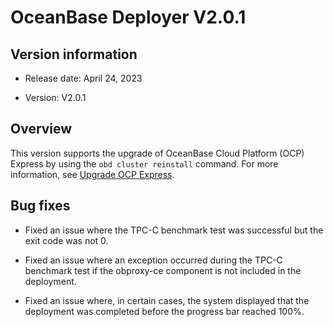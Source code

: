 # OceanBase Deployer V2.0.1

## Version information

* Release date: April 24, 2023

* Version: V2.0.1

## Overview

This version supports the upgrade of OceanBase Cloud Platform (OCP) Express by using the `obd cluster reinstall` command. For more information, see [Upgrade OCP Express](../../400.user-guide/300.command-line-operations/600.update-ocp-express.md).

## Bug fixes

* Fixed an issue where the TPC-C benchmark test was successful but the exit code was not 0.

* Fixed an issue where an exception occurred during the TPC-C benchmark test if the obproxy-ce component is not included in the deployment.

* Fixed an issue where, in certain cases, the system displayed that the deployment was completed before the progress bar reached 100%.
